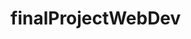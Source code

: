 # finalProjectWebDev
<!-- 
Final Project Task Breakdown & Weekly Assignments
Planning & Research


Finalize website sections (Home, Services, Booking, About, Contact, etc.)


Research other barber websites for inspiration


Decide on the website's color scheme, fonts, and overall style


Content Creation


Write descriptions for services


Create an "About Us" section


Draft booking and pricing details


Collect images for the gallery and social media links


Design & Layout


Create wireframes or rough sketches for the website pages


Design the homepage layout


Make sure the design is user friendly and visually appealing


Website Development


Set up the website structure using HTML & CSS


Build the homepage


Code the sections


Testing & Adjustments


Check for broken links or errors


Get feedback and make necessary improvements


Final Review & Launch


Make final design tweaks


Ensure everything is working correctly


Week #1 Tasks:
Each team member will take on a specific task to complete by the end of the week. At the end of the week, we will check progress, update the task list if needed, and assign new tasks.

Ray: Look for inspirations, Make a design, mind-map


Thomas: Look for inspirations, Make a design, reflection


Edwin: Look for inspirations, Make a design, client response -->
